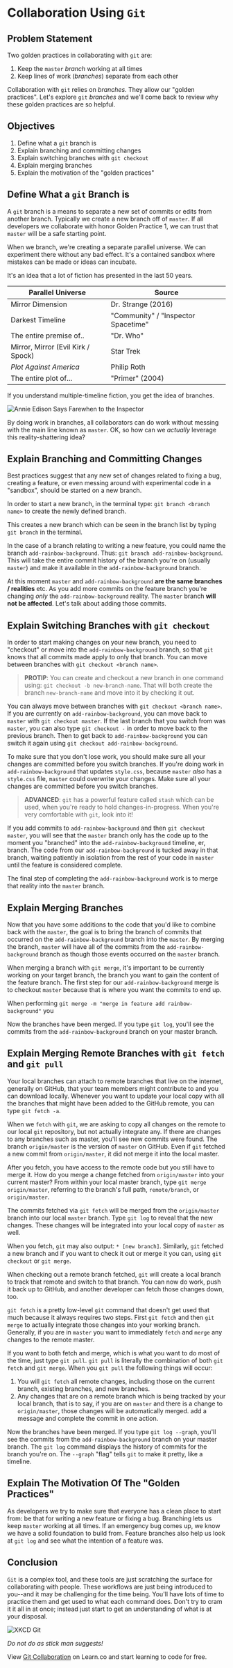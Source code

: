 # Collaboration Using `Git`

## Problem Statement

Two golden practices in collaborating with `git` are:

1. Keep the `master` _branch_ working at all times
2. Keep lines of work (_branches_) separate from each other

Collaboration with `git` relies on _branches_. They allow our "golden
practices". Let's explore `git` _branches_ and we'll come back to review why
these golden practices are so helpful.

## Objectives

1. Define what a `git` branch is
2. Explain branching and committing changes
3. Explain switching branches with `git checkout`
4. Explain merging branches
6. Explain the motivation of the "golden practices"

## Define What a `git` Branch is

A `git` branch is a means to separate a new set of commits or edits from
another branch. Typically we create a new branch off of `master`. If all
developers we collaborate with honor Golden Practice 1, we can trust that
`master` will be a safe starting point.

When we branch, we're creating a separate parallel universe. We can experiment
there without any bad effect. It's a contained sandbox where mistakes can be
made or ideas can incubate.

It's an idea that a lot of fiction has presented in the last 50 years.

|Parallel Universe|Source|
|-----------------|------|
|Mirror Dimension | Dr. Strange (2016)|
|Darkest Timeline | "Community" / "Inspector Spacetime" |
|The entire premise of..| "Dr. Who" |
|Mirror, Mirror (Evil Kirk / Spock) | Star Trek|
|_Plot Against America_ | Philip Roth|
|The entire plot of...| "Primer" (2004)|

If you understand multiple-timeline fiction, you get the idea of branches.

![Annie Edison Says Farewhen to the Inspector](https://gph.is/XI1yzM)

By doing work in branches, all collaborators can do work without messing with
the main line known as `master`. OK, so how can we _actually_ leverage this
reality-shattering idea?

## Explain Branching and Committing Changes

Best practices suggest that any new set of changes related to fixing a bug,
creating a feature, or even messing around with experimental code in a
"sandbox", should be started on a new branch.

In order to start a new branch, in the terminal type: `git branch <branch name>`
to create the newly defined branch.

This creates a new branch which can be seen in the branch list by typing `git
branch` in the terminal.

In the case of a branch relating to writing a new feature, you could name the
branch `add-rainbow-background`. Thus: `git branch add-rainbow-background`.
This will take the entire commit history of the branch you're on (usually
`master`) and make it available in the `add-rainbow-background` branch.

At this moment `master` and `add-rainbow-background` **are the same branches /
realities** etc.  As you add more commits on the feature branch you're changing
_only_ the `add-rainbow-background` reality. The `master` branch **will not be
affected**. Let's talk about adding those commits.

## Explain Switching Branches with `git checkout`

In order to start making changes on your new branch, you need to "checkout" or
move into the `add-rainbow-background` branch, so that `git` knows that all
commits made apply to only that branch. You can move between branches with `git
checkout <branch name>`.

> **PROTIP**: You can create and checkout a new branch in one command using:
> `git checkout -b new-branch-name`.  That will both create the branch
> `new-branch-name` and move into it by checking
> it out.

You can always move between branches with `git checkout <branch name>`. If you
are currently on `add-rainbow-background`, you can move back to `master` with
`git checkout master`. If the last branch that you switch from was `master`,
you can also type `git checkout -` in order to move back to the previous
branch.  Then to get back to `add-rainbow-background` you can switch it again
using `git checkout add-rainbow-background`.

To make sure that you don't lose work, you should make sure all your changes
are committed before you switch branches. If you're doing work in
`add-rainbow-background` that updates `style.css`, because `master` *also* has
a `style.css` file, `master` could overwrite your changes. Make sure all your
changes are committed before you switch branches.

> **ADVANCED**: `git` has a powerful feature called `stash` which can be used,
> when you're ready to hold changes-in-progress. When you're very comfortable
> with `git`, look into it!

If you add commits to  `add-rainbow-background` and then `git checkout master`,
you will see that the `master` branch only has the code up to the moment you
"branched" into the `add-rainbow-background` timeline, er, branch. The code
from our `add-rainbow-background` is tucked away in that branch, waiting
patiently in isolation from the rest of your code in `master` until the feature
is considered complete.

The final step of completing the `add-rainbow-background` work is to merge that
reality into the `master` branch.

## Explain Merging Branches

Now that you have some additions to the code that you'd like to combine back
with the `master`, the goal is to bring the branch of commits that occurred on
the `add-rainbow-background` branch into the `master`. By merging the branch,
`master` will have all of the commits from the `add-rainbow-background` branch
as though those events occurred on the `master` branch.

When merging a branch with `git merge`, it's important to be currently working
on your target branch, the branch you want to gain the content of the feature
branch. The first step for our `add-rainbow-background` merge is to checkout
`master` because that is where you want the commits to end up.

When performing `git merge -m "merge in feature add rainbow-background"` you

Now the branches have been merged. If you type `git log`, you'll see the
commits from the `add-rainbow-background` branch on your master branch.

## Explain Merging Remote Branches with `git fetch` and `git pull`

Your local branches can attach to remote branches that live on the internet,
generally on GitHub, that your team members might contribute to and you can
download locally. Whenever you want to update your local copy with all the
branches that might have been added to the GitHub remote, you can type `git
fetch -a`.

When we `fetch` with `git`, we are asking to copy all changes on the remote to
our local `git` repository, but not actually integrate any. If there are
changes to any branches such as master, you'll see new commits were found. The
branch `origin/master` is the version of `master` on GitHub. Even if `git`
fetched a new commit from `origin/master`, it did not merge it into the local
master.

After you fetch, you have access to the remote code but you still have to merge
it. How do you merge a change fetched from `origin/master` into your current
master? From within your local master branch, type `git merge origin/master`,
referring to the branch's full path, `remote/branch`, or `origin/master`.

The commits fetched via `git fetch` will be merged from the `origin/master`
branch into our local `master` branch. Type `git log` to reveal that the new
changes. These changes will be integrated into your local copy of `master` as
well.

When you fetch, `git` may also output: `* [new branch]`. Similarly, `git`
fetched a new branch and if you want to check it out or merge it you can, using
`git checkout` or `git merge`.

When checking out a remote branch fetched, `git` will create a local branch to
track that remote and switch to that branch. You can now do work, push it back
up to GitHub, and another developer can fetch those changes down, too.

`git fetch` is a pretty low-level `git` command that doesn't get used that much
because it always requires two steps. First `git fetch` and then `git merge` to
actually integrate those changes into your working branch. Generally, if you
are in `master` you want to immediately `fetch` and `merge` any changes to the
remote master.

If you want to both fetch and merge, which is what you want to do most of the
time, just type `git pull`. `git pull` is literally the combination of both
`git fetch` and `git merge`. When you `git pull` the following things will
occur:

1. You will `git fetch` all remote changes, including those on the current
   branch, existing branches, and new branches.
2. Any changes that are on a remote branch which is being tracked by your local
   branch, that is to say, if you are on `master` and there is a change to
   `origin/master`, those changes will be automatically merged.
add a message and complete the commit in one action.

Now the branches have been merged. If you type `git log --graph`, you'll see
the commits from the `add-rainbow-background` branch on your master branch.
The `git log` command displays the history of commits for the branch you're on.
The `--graph` "flag" tells `git` to make it pretty, like a timeline.

## Explain The Motivation Of The "Golden Practices"

As developers we try to make sure that everyone has a clean place to start
from: be that for writing a new feature or fixing a bug. Branching lets us keep
`master` working at all times. If an emergency bug comes up, we know we have a
solid foundation to build from. Feature branches also help us look at `git
log` and see what the intention of a feature was.

## Conclusion

`Git` is a complex tool, and these tools are just scratching the surface for
collaborating with people. These workflows are just being introduced to
you--and it may be challenging for the time being. You'll have lots of time to
practice them and get used to what each command does. Don't try to cram it it
all in at once; instead just start to get an understanding of what is at your
disposal.

![XKCD Git](http://imgs.xkcd.com/comics/git.png)

_Do not do as stick man suggests!_

<p class='util--hide'>View <a href='https://learn.co/lessons/git-collaboration-readme'>Git Collaboration</a> on Learn.co and start learning to code for free.</p>

[vi]: https://www.youtube.com/watch?v=_NUO4JEtkDw
